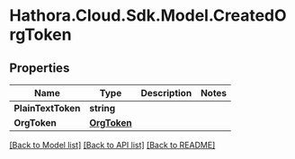 # Hathora.Cloud.Sdk.Model.CreatedOrgToken

## Properties

Name | Type | Description | Notes
------------ | ------------- | ------------- | -------------
**PlainTextToken** | **string** |  | 
**OrgToken** | [**OrgToken**](OrgToken.md) |  | 

[[Back to Model list]](../README.md#documentation-for-models) [[Back to API list]](../README.md#documentation-for-api-endpoints) [[Back to README]](../README.md)

